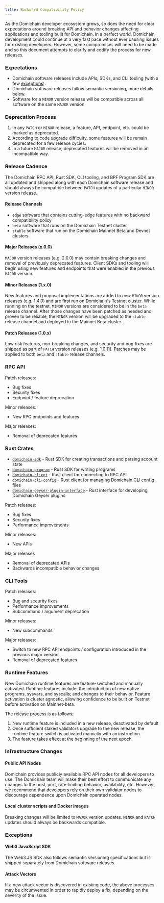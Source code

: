 ```yaml
---
title: Backward Compatibility Policy
---
```


As the Domichain developer ecosystem grows, so does the need for clear expectations around
breaking API and behavior changes affecting applications and tooling built for Domichain.
In a perfect world, Domichain development could continue at a very fast pace without ever
causing issues for existing developers. However, some compromises will need to be made
and so this document attempts to clarify and codify the process for new releases.

### Expectations

- Domichain software releases include APIs, SDKs, and CLI tooling (with a few [exceptions](#exceptions)).
- Domichain software releases follow semantic versioning, more details below.
- Software for a `MINOR` version release will be compatible across all software on the
  same `MAJOR` version.

### Deprecation Process

1. In any `PATCH` or `MINOR` release, a feature, API, endpoint, etc. could be marked as deprecated.
2. According to code upgrade difficulty, some features will be remain deprecated for a few release
   cycles.
3. In a future `MAJOR` release, deprecated features will be removed in an incompatible way.

### Release Cadence

The Domichain RPC API, Rust SDK, CLI tooling, and BPF Program SDK are all updated and shipped
along with each Domichain software release and should always be compatible between `PATCH`
updates of a particular `MINOR` version release.

#### Release Channels

- `edge` software that contains cutting-edge features with no backward compatibility policy
- `beta` software that runs on the Domichain Testnet cluster
- `stable` software that run on the Domichain Mainnet Beta and Devnet clusters

#### Major Releases (x.0.0)

`MAJOR` version releases (e.g. 2.0.0) may contain breaking changes and removal of previously
deprecated features. Client SDKs and tooling will begin using new features and endpoints
that were enabled in the previous `MAJOR` version.

#### Minor Releases (1.x.0)

New features and proposal implementations are added to _new_ `MINOR` version
releases (e.g. 1.4.0) and are first run on Domichain's Testnet cluster. While running
on the testnet, `MINOR` versions are considered to be in the `beta` release channel. After
those changes have been patched as needed and proven to be reliable, the `MINOR` version will
be upgraded to the `stable` release channel and deployed to the Mainnet Beta cluster.

#### Patch Releases (1.0.x)

Low risk features, non-breaking changes, and security and bug fixes are shipped as part
of `PATCH` version releases (e.g. 1.0.11). Patches may be applied to both `beta` and `stable`
release channels.

### RPC API

Patch releases:

- Bug fixes
- Security fixes
- Endpoint / feature deprecation

Minor releases:

- New RPC endpoints and features

Major releases:

- Removal of deprecated features

### Rust Crates

- [`domichain-sdk`](https://docs.rs/domichain-sdk/) - Rust SDK for creating transactions and parsing account state
- [`domichain-program`](https://docs.rs/domichain-program/) - Rust SDK for writing programs
- [`domichain-client`](https://docs.rs/domichain-client/) - Rust client for connecting to RPC API
- [`domichain-cli-config`](https://docs.rs/domichain-cli-config/) - Rust client for managing Domichain CLI config files
- [`domichain-geyser-plugin-interface`](https://docs.rs/domichain-geyser-plugin-interface/) - Rust interface for developing Domichain Geyser plugins.

Patch releases:

- Bug fixes
- Security fixes
- Performance improvements

Minor releases:

- New APIs

Major releases

- Removal of deprecated APIs
- Backwards incompatible behavior changes

### CLI Tools

Patch releases:

- Bug and security fixes
- Performance improvements
- Subcommand / argument deprecation

Minor releases:

- New subcommands

Major releases:

- Switch to new RPC API endpoints / configuration introduced in the previous major version.
- Removal of deprecated features

### Runtime Features

New Domichain runtime features are feature-switched and manually activated. Runtime features
include: the introduction of new native programs, sysvars, and syscalls; and changes to
their behavior. Feature activation is cluster agnostic, allowing confidence to be built on
Testnet before activation on Mainnet-beta.

The release process is as follows:

1. New runtime feature is included in a new release, deactivated by default
2. Once sufficient staked validators upgrade to the new release, the runtime feature switch
   is activated manually with an instruction
3. The feature takes effect at the beginning of the next epoch

### Infrastructure Changes

#### Public API Nodes

Domichain provides publicly available RPC API nodes for all developers to use. The Domichain team
will make their best effort to communicate any changes to the host, port, rate-limiting behavior,
availability, etc. However, we recommend that developers rely on their own validator nodes to
discourage dependence upon Domichain operated nodes.

#### Local cluster scripts and Docker images

Breaking changes will be limited to `MAJOR` version updates. `MINOR` and `PATCH` updates should always
be backwards compatible.

### Exceptions

#### Web3 JavaScript SDK

The Web3.JS SDK also follows semantic versioning specifications but is shipped separately from Domichain
software releases.

#### Attack Vectors

If a new attack vector is discovered in existing code, the above processes may be
circumvented in order to rapidly deploy a fix, depending on the severity of the issue.
